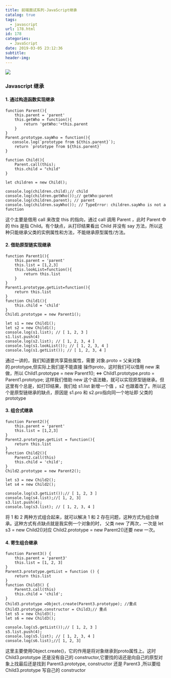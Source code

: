 ```yaml
---
title: 前端面试系列-JavaScript继承
catalog: true
tags:
  - javascript
url: 178.html
id: 178
categories:
  - JavaScript
date: 2019-03-05 23:12:36
subtitle:
header-img:
---
```


![](http://www.hnaccp.com/uploads/allimg/170928/0U3021263-5.jpg)

### Javascript 继承

#### 1\. 通过构造函数实现继承

    function Parent(){
        this.parent = 'parent'
        this.getWho = function(){
            return 'getWho:'+this.parent
        }
    }
    Parent.prototype.sayWho = function(){
       console.log(`prototype from ${this.parent}`);
        return `prototype from ${this.parent}`
    }
    
    function Child(){
        Parent.call(this);
        this.child = "child"
    }
    
    let children = new Child();
    
    console.log(children.child);// child
    console.log(children.getWho());// getWho:parent
    console.log(children.parent); // parent
    console.log(children.sayWho()); // TypeError: children.sayWho is not a function
    
    

这个主要是借用 call 来改变 this 的指向，通过 call 调用 Parent ，此时 Parent 中的 this 是指 Child。有个缺点，从打印结果看出 Child 并没有 say 方法，所以这种只能继承父类的实例属性和方法，不能继承原型属性/方法。

#### 2\. 借助原型链实现继承

    function Parent1(){
        this.parent = 'parent'
        this.list = [1,2,3]
        this.lookList=function(){
            return this.list
        }
    }
    Parent1.prototype.getList=function(){
        return this.list
    }
    function Child1(){
        this.child = 'child'
    }
    Child1.prototype = new Parent1();
    
    let s1 = new Child1();
    let s2 = new Child1();
    console.log(s1.list); // [ 1, 2, 3 ]
    s1.list.push(4)
    console.log(s2.list); // [ 1, 2, 3, 4 ]
    console.log(s1.lookList()); // [ 1, 2, 3, 4 ]
    console.log(s1.getList()); // [ 1, 2, 3, 4 ]
    

通过一讲的，我们知道要共享莫些属性，需要 对象.proto = 父亲对象的.prototype,但实际上我们是不能直接 操作proto，这时我们可以借用 new 来做，所以 Child1.prototype = new Parent1(); <=> Child1.prototype.proto = Parent1.prototype; 这样我们借助 new 这个语法糖，就可以实现原型链继承。但这里有个总是，如打印结果，我们给 s1.list 新增一个值 ，s2 也跟着改了。所以这个是原型链继承的缺点，原因是 s1.pro 和 s2.pro指向同一个地址即 父类的 prototype

#### 3\. 组合式继承

    function Parent2(){
        this.parent = 'parent'
        this.list = [1,2,3]
    }
    Parent2.prototype.getList = function(){
        return this.list
    }
    function Child2(){
        Parent2.call(this)
        this.child = 'child';
    }
    Child2.prototype = new Parent2();
    
    let s3 = new Child2();
    let s4 = new Child2();
    
    console.log(s3.getList());// [ 1, 2, 3 ]
    console.log(s4.list);//[ 1, 2, 3]
    s3.list.push(4);
    console.log(s3.list); // [ 1, 2, 3, 4 ]
    

将 1 和 2 两种方式组合起来，就可以解决 1 和 2 存在问题，这种方式为组合继承。这种方式有点缺点就是我实例一个对象的时， 父类 new 了两次，一次是 let s3 = new Child2()对应 Child2.prototype = new Parent2()还要 new 一次。

#### 4\. 寄生组合继承

    function Parent3() {
        this.parent = 'parent3'
        this.list = [1, 2, 3]
    }
    Parent3.prototype.getList = function () {
        return this.list
    }
    function Child3() {
        Parent3.call(this)
        this.child = 'child';
    }
    Child3.prototype =Object.create(Parent3.prototype); //重点
    Child3.prototype.constructor = Child3;// 重点
    let s5 = new Child3();
    let s6 = new Child3();
    
    console.log(s5.getList());// [ 1, 2, 3 ]
    s5.list.push(4);
    console.log(s5.list); // [ 1, 2, 3, 4 ]
    console.log(s6.list);//[ 1, 2, 3]
    

这里主要使用Object.create()，它的作用是将对象继承到proto属性上。这时 Child3.prototype 还是没有自己的 constructor,它要找的话还是向自己的原型对象上找最后还是找到 Parent3.prototype, constructor 还是 Parent3 ,所以要给 Child3.prototype 写自己的 constructor